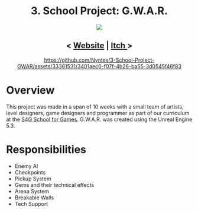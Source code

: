 <div align="center"> <h1>3. School Project: G.W.A.R.</h1>

<a href="https://gwar.school4games.net/"><img src="https://github.com/Nyntex/3-School-Project-GWAR/assets/33361531/7777a40a-91fe-44fc-952a-a1f2d16e11b7" /></a>


<h2>< <a href="https://gwar.school4games.net/">Website</a> | <a href="https://s4g.itch.io/gwar"> Itch </a> > </h2>
  
https://github.com/Nyntex/3-School-Project-GWAR/assets/33361531/3401aec0-f07f-4b26-ba55-3d0545f46f83

</div>

# Overview

This project was made in a span of 10 weeks with a small team of artists, level designers, game designers and programmer as part of our curriculum at the <a href="https://www.school4games.net/">S4G School for Games</a>.
G.W.A.R. was created using the Unreal Engine 5.3.

# Responsibilities

- Enemy AI
- Checkpoints
- Pickup System
- Gems and their technical effects
- Arena System
- Breakable Walls
- Tech Support
